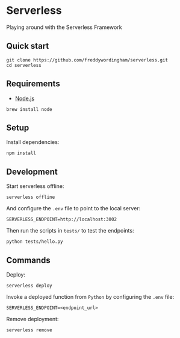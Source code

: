 # Serverless

Playing around with the Serverless Framework

## Quick start

```shell
git clone https://github.com/freddywordingham/serverless.git
cd serverless
```

## Requirements

- [Node.js](https://nodejs.org/en/)

```shell
brew install node
```

## Setup

Install dependencies:

```shell
npm install
```

## Development

Start serverless offline:

```shell
serverless offline
```

And configure the `.env` file to point to the local server:

```shell
SERVERLESS_ENDPOINT=http://localhost:3002
```

Then run the scripts in `tests/` to test the endpoints:

```shell
python tests/hello.py
```

## Commands

Deploy:

```shell
serverless deploy
```

Invoke a deployed function from `Python` by configuring the `.env` file:

```shell
SERVERLESS_ENDPOINT=<endpoint_url>
```

Remove deployment:

```shell
serverless remove
```
